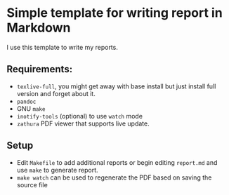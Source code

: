 # Simple template for writing report in Markdown

I use this template to write my reports.

## Requirements:
- `texlive-full`, you might get away with base install but just install full version and forget about it.
- `pandoc`
- GNU `make`
- `inotify-tools` (optional) to use `watch` mode
- `zathura` PDF viewer that supports live update.

## Setup
- Edit `Makefile` to add additional reports or begin editing `report.md` and use `make` to generate report.
- `make watch` can be used to regenerate the PDF based on saving the source file
